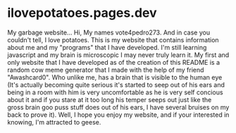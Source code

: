 # ilovepotatoes.pages.dev
My garbage website...
Hi, My names vote4pedro273. And in case you couldn't tell, I love potatoes. This is my website that contains information about me and my "programs" that I have developed. I'm still learning javascript and my brain is microscopic I may never truly learn it. My first and only website that I have developed as of the creation of this README is a random cow meme generator that I made with the help of my friend "Awashcard0". Who unlike me, has a brain that is visible to the human eye (It's actually becoming quite serious it's started to seep out of his ears and being in a room with him is very uncomfortable as he is very self concious about it and if you stare at it too long his temper seeps out just like the gross brain goo puss stuff does out of his ears, I have several bruises on my back to prove it). Well, I hope you enjoy my website, and if your interested in knowing, I'm attracted to geese.
